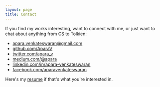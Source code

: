 ```yaml
---
layout: page
title: Contact
---
```


If you find my works interesting, want to connect with me, or just want to chat about anything from CS to Tolkien:

* [apara.venkateswaran@gmail.com](mailto:apara.venkateswaran@gmail.com)
* [github.com/AparaV](http://github.com/AparaV)
* [twitter.com/apara_v](http://twitter.com/apara_v)
* [medium.com/@apara](https://medium.com/@apara)
* [linkedin.com/in/apara-venkateswaran](http://www.linkedin.com/in/apara-venkateswaran)
* [facebook.com/aparavenkateswaran](http://www.facebook.com/aparavenkateswaran)

Here's my <a href="/assets/resume/AparajithanVenkateswaran.pdf" target="_blank">resume</a> if that's what you're interested in.
